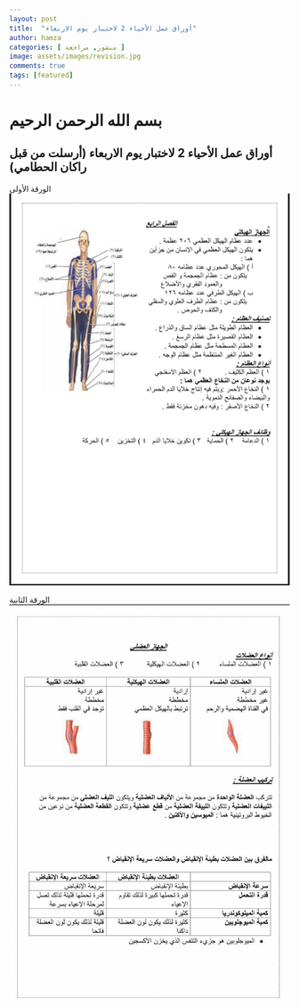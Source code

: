 ```yaml
---
layout: post
title:  "أوراق عمل الأحياء 2 لاختبار يوم الاربعاء"
author: hamza
categories: [ منشور, مراجعة ]
image: assets/images/revision.jpg
comments: true
tags: [featured]
---
```


# بسم الله الرحمن الرحيم
## أوراق عمل الأحياء 2 لاختبار يوم الاربعاء (أرسلت من قبل راكان الحطامي)

الورقة الأولى
![page1](/assets/images/page1.jpeg)

الورقة الثانية
![page2](/assets/images/page2.jpeg)
